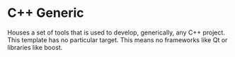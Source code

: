 # C++ Generic

Houses a set of tools that is used to develop, generically, any C++ project. This template has no particular target. This means no frameworks like Qt or libraries like boost.